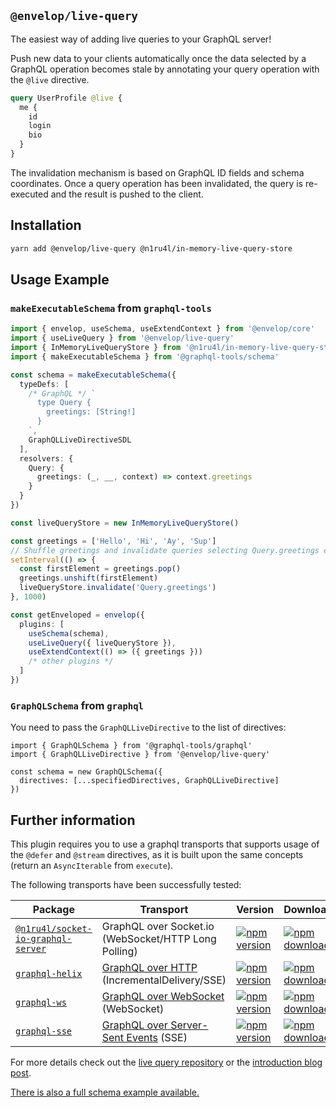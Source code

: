 ## `@envelop/live-query`

The easiest way of adding live queries to your GraphQL server!

Push new data to your clients automatically once the data selected by a GraphQL operation becomes stale by annotating your query operation with the `@live` directive.

```graphql
query UserProfile @live {
  me {
    id
    login
    bio
  }
}
```

The invalidation mechanism is based on GraphQL ID fields and schema coordinates. Once a query operation has been invalidated, the query is re-executed and the result is pushed to the client.

## Installation

```bash
yarn add @envelop/live-query @n1ru4l/in-memory-live-query-store
```

## Usage Example

### `makeExecutableSchema` from `graphql-tools`

```ts
import { envelop, useSchema, useExtendContext } from '@envelop/core'
import { useLiveQuery } from '@envelop/live-query'
import { InMemoryLiveQueryStore } from '@n1ru4l/in-memory-live-query-store'
import { makeExecutableSchema } from '@graphql-tools/schema'

const schema = makeExecutableSchema({
  typeDefs: [
    /* GraphQL */ `
      type Query {
        greetings: [String!]
      }
    `,
    GraphQLLiveDirectiveSDL
  ],
  resolvers: {
    Query: {
      greetings: (_, __, context) => context.greetings
    }
  }
})

const liveQueryStore = new InMemoryLiveQueryStore()

const greetings = ['Hello', 'Hi', 'Ay', 'Sup']
// Shuffle greetings and invalidate queries selecting Query.greetings every second.
setInterval(() => {
  const firstElement = greetings.pop()
  greetings.unshift(firstElement)
  liveQueryStore.invalidate('Query.greetings')
}, 1000)

const getEnveloped = envelop({
  plugins: [
    useSchema(schema),
    useLiveQuery({ liveQueryStore }),
    useExtendContext(() => ({ greetings }))
    /* other plugins */
  ]
})
```

### `GraphQLSchema` from `graphql`

You need to pass the `GraphQLLiveDirective` to the list of directives:

```tsx
import { GraphQLSchema } from '@graphql-tools/graphql'
import { GraphQLLiveDirective } from '@envelop/live-query'

const schema = new GraphQLSchema({
  directives: [...specifiedDirectives, GraphQLLiveDirective]
})
```

## Further information

This plugin requires you to use a graphql transports that supports usage of the `@defer` and `@stream` directives, as it is built upon the same concepts (return an `AsyncIterable` from `execute`).

The following transports have been successfully tested:

| Package                                                                                                                          | Transport                                                                                                 | Version                                                                                                                                                                         | Downloads                                                                                                                                                                          |
| -------------------------------------------------------------------------------------------------------------------------------- | --------------------------------------------------------------------------------------------------------- | ------------------------------------------------------------------------------------------------------------------------------------------------------------------------------- | ---------------------------------------------------------------------------------------------------------------------------------------------------------------------------------- |
| [`@n1ru4l/socket-io-graphql-server`](https://github.com/n1ru4l/graphql-live-queries/blob/main/packages/socket-io-graphql-server) | GraphQL over Socket.io (WebSocket/HTTP Long Polling)                                                      | [![npm version](https://badge.fury.io/js/%40n1ru4l%2Fsocket-io-graphql-server.svg)](https://github.com/n1ru4l/graphql-live-queries/blob/main/packages/socket-io-graphql-server) | [![npm downloads](https://img.shields.io/npm/dm/@n1ru4l/socket-io-graphql-server.svg)](https://github.com/n1ru4l/graphql-live-queries/blob/main/packages/socket-io-graphql-server) |
| [`graphql-helix`](https://github.com/danielrearden/graphql-helix)                                                                | [GraphQL over HTTP](https://github.com/graphql/graphql-over-http) (IncrementalDelivery/SSE)               | [![npm version](https://badge.fury.io/js/graphql-helix.svg)](https://github.com/danielrearden/graphql-helix)                                                                    | [![npm downloads](https://img.shields.io/npm/dm/graphql-helix.svg)](https://github.com/danielrearden/graphql-helix)                                                                |
| [`graphql-ws`](https://github.com/enisdenjo/graphql-ws)                                                                          | [GraphQL over WebSocket](https://github.com/graphql/graphql-over-http/pull/140) (WebSocket)               | [![npm version](https://badge.fury.io/js/graphql-ws.svg)](https://github.com/enisdenjo/graphql-ws)                                                                              | [![npm downloads](https://img.shields.io/npm/dm/graphql-ws.svg)](https://github.com/enisdenjo/graphql-ws)                                                                          |
| [`graphql-sse`](https://github.com/enisdenjo/graphql-sse)                                                                        | [GraphQL over Server-Sent Events](https://github.com/enisdenjo/graphql-sse/blob/master/PROTOCOL.md) (SSE) | [![npm version](https://badge.fury.io/js/graphql-sse.svg)](https://github.com/enisdenjo/graphql-sse)                                                                            | [![npm downloads](https://img.shields.io/npm/dm/graphql-sse.svg)](https://github.com/enisdenjo/graphql-sse)                                                                        |

For more details check out the [live query repository](https://github.com/n1ru4l/graphql-live-query) or the [introduction blog post](https://the-guild.dev/blog/subscriptions-and-live-queries-real-time-with-graphql).

[There is also a full schema example available.](https://github.com/n1ru4l/graphql-live-query/blob/main/packages/todo-example/server-ws/src/schema.ts)
